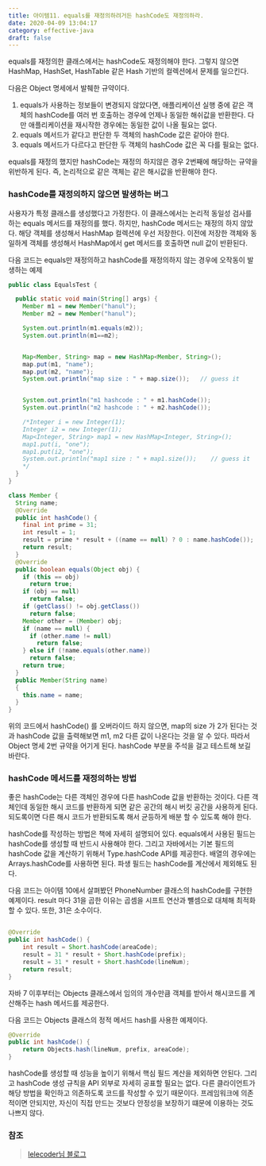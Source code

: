 ```yaml
---
title: 아이템11. equals를 재정의하려거든 hashCode도 재정의하라.
date: 2020-04-09 13:04:17
category: effective-java
draft: false
---
```


equals를 재정의한 클래스에서는 hashCode도 재정의해야 한다. 그렇지 않으면 HashMap, HashSet, HashTable 같은 Hash 기반의 컬렉션에서 문제를 일으킨다.

다음은 Object 명세에서 발췌한 규약이다.
1. equals가 사용하는 정보들이 변경되지 않았다면, 애플리케이션 실행 중에 같은 객체의 hashCode를 여러 번 호출하는 경우에 언제나 동일한 해쉬값을 반환한다. 다만 애플리케이션을 재시작한 경우에는 동일한 값이 나올 필요는 없다.
2. equals 메서드가 같다고 판단한 두 객체의 hashCode 값은 같아야 한다.
3. equals 메서드가 다르다고 판단한 두 객체의 hashCode 값은 꼭 다를 필요는 없다.

equals를 재정의 했지만 hashCode는 재정의 하지않은 경우 2번째에 해당하는 규약을 위반하게 된다. 즉, 논리적으로 같은 객체는 같은 해시값을 반환해야 한다.

### hashCode를 재정의하지 않으면 발생하는 버그
사용자가 특정 클래스를 생성했다고 가정한다. 이 클래스에서는 논리적 동일성 검사를 하는 equals 메서드를 재정의를 했다. 하지만, hashCode 메서드는 재정의 하지 않았다. 해당 객체를 생성해서 HashMap 컬렉션에 우선 저장한다. 이전에 저장한 객체와 동일하게 객체를 생성해서 HashMap에서 get 메서드를 호출하면 null 값이 반환된다.


다음 코드는 equals만 재정의하고 hashCode를 재정의하지 않는 경우에 오작동이 발생하는 예제

```java
public class EqualsTest {

  public static void main(String[] args) {
    Member m1 = new Member("hanul");
    Member m2 = new Member("hanul");

    System.out.println(m1.equals(m2));
    System.out.println(m1==m2);


    Map<Member, String> map = new HashMap<Member, String>();
    map.put(m1, "name");
    map.put(m2, "name");
    System.out.println("map size : " + map.size());   // guess it


    System.out.println("m1 hashcode : " + m1.hashCode());
    System.out.println("m2 hashcode : " + m2.hashCode());

    /*Integer i = new Integer(1);
    Integer i2 = new Integer(1);
    Map<Integer, String> map1 = new HashMap<Integer, String>();
    map1.put(i, "one");
    map1.put(i2, "one");
    System.out.println("map1 size : " + map1.size());    // guess it
	*/
  }
}

class Member {
  String name;
  @Override
  public int hashCode() {
    final int prime = 31;
    int result = 1;
    result = prime * result + ((name == null) ? 0 : name.hashCode());
    return result;
  }
  @Override
  public boolean equals(Object obj) {
    if (this == obj)
      return true;
    if (obj == null)
      return false;
    if (getClass() != obj.getClass())
      return false;
    Member other = (Member) obj;
    if (name == null) {
      if (other.name != null)
        return false;
    } else if (!name.equals(other.name))
      return false;
    return true;
  }
  public Member(String name)
  {
    this.name = name;
  }
}
```

위의 코드에서 hashCode() 를 오버라이드 하지 않으면, map의 size 가 2가 된다는 것과 hashCode 값을 출력해보면 m1, m2 다른 값이 나온다는 것을 알 수 있다. 따라서 Object 명세 2번 규약을 어기게 된다. hashCode 부분을 주석을 걸고 테스트해 보길 바란다.

### hashCode 메서드를 재정의하는 방법
좋은 hashCode는 다른 객체인 경우에 다른 hashCode 값을 반환하는 것이다. 다른 객체인데 동일한 해시 코드를 반환하게 되면 같은 공간의 해시 버킷 공간을 사용하게 된다. 되도록이면 다른 해시 코드가 반환되도록 해서 균등하게 배분 할 수 있도록 해야 한다.

hashCode를 작성하는 방법은 책에 자세히 설명되어 있다. equals에서 사용된 필드는 hashCode를 생성할 때 반드시 사용해야 한다. 그리고 자바에서는 기본 필드의 hashCode 값을 계산하기 위해서 Type.hashCode API를 제공한다. 배열의 경우에는 Arrays.hashCode를 사용하면 된다. 파생 필드는 hashCode를 계산에서 제외해도 된다.


다음 코드는 아이템 10에서 살펴봤던 PhoneNumber 클래스의 hashCode를 구현한 예제이다. result 마다 31을 곱한 이유는 곱셈을 시프트 연산과 뺼셈으로 대체해 최적화 할 수 있다. 또한, 31은 소수이다.

```java

@Override
public int hashCode() {
    int result = Short.hashCode(areaCode);
    result = 31 * result + Short.hashCode(prefix);
    result = 31 * result + Short.hashCode(lineNum);
    return result;
}
```

자바 7 이후부터는 Objects 클래스에서 임의의 개수만큼 객체를 받아서 해시코드를 계산해주는 hash 메서드를 제공한다.

다음 코드는 Objects 클래스의 정적 메서드 hash를 사용한 예제이다.

```java
@Override
public int hashCode() {
    return Objects.hash(lineNum, prefix, areaCode);
}
```

hashCode를 생성할 때 성능을 높이기 위해서 핵심 필드 계산을 제외하면 안된다. 그리고 hashCode 생성 규칙을 API 외부로 자세히 공표할 필요는 없다. 다른 클라이언트가 해당 방법을 확인하고 의존하도록 코드를 작성할 수 있기 때문이다. 프레임워크에 의존적이면 안되지만, 자신이 직접 만드는 것보다 안정성을 보장하기 떄문에 이용하는 것도 나쁘지 않다.


### 참조
> [lelecoder님 블로그](https://lelecoder.com/41)
